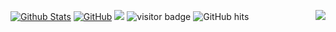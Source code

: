 [![Github Stats](https://github-readme-stats.vercel.app/api?username=zhangmingshuo)](https://github.com/zhangmingshuo/)
<img align="right" src="https://st2.depositphotos.com/1967477/8228/v/380/depositphotos_82289006-stock-illustration-cartoon-pirate-octopus.jpg">
[![GitHub](https://img.shields.io/github/followers/zhangmingshuo.svg?lable=GitHub&style=social)](https://github.com/zhangmingshuo/)
<img src="https://img.shields.io/static/v1?label=Sponsor&message=%E2%9D%A4&logo=GitHub&link=%3Curl%3E&color=f88379">
</a>
<img src="https://visitor-badge.laobi.icu/badge?page_id=zhangmingshuo" alt="visitor badge"/>
<img alt="GitHub hits" src="https://img.shields.io/github/last-commit/zhangmingshuo/zhangmingshuo?label=profile%20updated&style=flat-square">